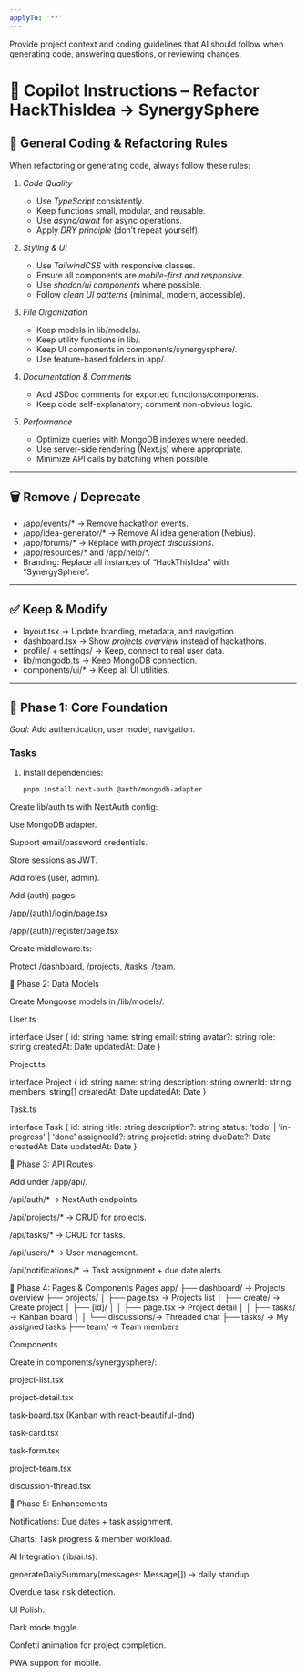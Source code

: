 ```yaml
---
applyTo: '**'
---
```

Provide project context and coding guidelines that AI should follow when generating code, answering questions, or reviewing changes.
# 🚀 Copilot Instructions – Refactor HackThisIdea → SynergySphere

## 📌 General Coding & Refactoring Rules
When refactoring or generating code, always follow these rules:
1. *Code Quality*
    - Use *TypeScript* consistently.
    - Keep functions small, modular, and reusable.
    - Use *async/await* for async operations.
    - Apply *DRY principle* (don’t repeat yourself).

2. *Styling & UI*
    - Use *TailwindCSS* with responsive classes.
    - Ensure all components are *mobile-first and responsive*.
    - Use *shadcn/ui components* where possible.
    - Follow *clean UI patterns* (minimal, modern, accessible).

3. *File Organization*
    - Keep models in lib/models/.
    - Keep utility functions in lib/.
    - Keep UI components in components/synergysphere/.
    - Use feature-based folders in app/.

4. *Documentation & Comments*
    - Add JSDoc comments for exported functions/components.
    - Keep code self-explanatory; comment non-obvious logic.

5. *Performance*
    - Optimize queries with MongoDB indexes where needed.
    - Use server-side rendering (Next.js) where appropriate.
    - Minimize API calls by batching when possible.

---

## 🗑 Remove / Deprecate
- /app/events/* → Remove hackathon events.
- /app/idea-generator/* → Remove AI idea generation (Nebius).
- /app/forums/* → Replace with *project discussions*.
- /app/resources/* and /app/help/*.
- Branding: Replace all instances of “HackThisIdea” with “SynergySphere”.

---

## ✅ Keep & Modify
- layout.tsx → Update branding, metadata, and navigation.
- dashboard.tsx → Show *projects overview* instead of hackathons.
- profile/ + settings/ → Keep, connect to real user data.
- lib/mongodb.ts → Keep MongoDB connection.
- components/ui/* → Keep all UI utilities.

---

## 🔹 Phase 1: Core Foundation
*Goal:* Add authentication, user model, navigation.

### Tasks
1. Install dependencies:
    ```bash
    pnpm install next-auth @auth/mongodb-adapter
    ```

Create lib/auth.ts with NextAuth config:

Use MongoDB adapter.

Support email/password credentials.

Store sessions as JWT.

Add roles (user, admin).

Add (auth) pages:

/app/(auth)/login/page.tsx

/app/(auth)/register/page.tsx

Create middleware.ts:

Protect /dashboard, /projects, /tasks, /team.

🔹 Phase 2: Data Models

Create Mongoose models in /lib/models/.

User.ts

interface User {
  id: string
  name: string
  email: string
  avatar?: string
  role: string
  createdAt: Date
  updatedAt: Date
}


Project.ts

interface Project {
  id: string
  name: string
  description: string
  ownerId: string
  members: string[]
  createdAt: Date
  updatedAt: Date
}


Task.ts

interface Task {
  id: string
  title: string
  description?: string
  status: 'todo' | 'in-progress' | 'done'
  assigneeId?: string
  projectId: string
  dueDate?: Date
  createdAt: Date
  updatedAt: Date
}

🔹 Phase 3: API Routes

Add under /app/api/.

/api/auth/* → NextAuth endpoints.

/api/projects/* → CRUD for projects.

/api/tasks/* → CRUD for tasks.

/api/users/* → User management.

/api/notifications/* → Task assignment + due date alerts.

🔹 Phase 4: Pages & Components
Pages
app/
├── dashboard/          → Projects overview
├── projects/
│   ├── page.tsx        → Projects list
│   ├── create/         → Create project
│   ├── [id]/
│   │   ├── page.tsx    → Project detail
│   │   ├── tasks/      → Kanban board
│   │   └── discussions/→ Threaded chat
├── tasks/              → My assigned tasks
├── team/               → Team members

Components

Create in components/synergysphere/:

project-list.tsx

project-detail.tsx

task-board.tsx (Kanban with react-beautiful-dnd)

task-card.tsx

task-form.tsx

project-team.tsx

discussion-thread.tsx

🔹 Phase 5: Enhancements

Notifications: Due dates + task assignment.

Charts: Task progress & member workload.

AI Integration (lib/ai.ts):

generateDailySummary(messages: Message[]) → daily standup.

Overdue task risk detection.

UI Polish:

Dark mode toggle.

Confetti animation for project completion.

PWA support for mobile.